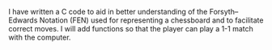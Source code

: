 I have written a C code to aid in better understanding
of the Forsyth–Edwards Notation (FEN) used 
for representing a chessboard and to facilitate correct moves.
I will add functions so that the player can play a 1-1 match with the computer.
